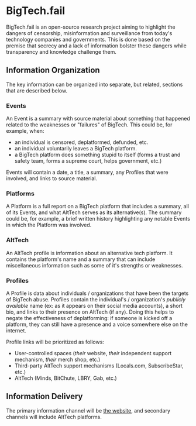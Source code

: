 # BigTech.fail

BigTech.fail is an open-source research project aiming to highlight the dangers
of censorship, misinformation and surveillance from today's technology
companies and governments. This is done based on the premise that secrecy and a
lack of information bolster these dangers while transparency and knowledge
challenge them.

## Information Organization

The key information can be organized into separate, but related, sections that
are described below.

### Events

An Event is a summary with source material about something that happened
related to the weaknesses or "failures" of BigTech. This could be, for example,
when:

- an individual is censored, deplatformed, defunded, etc.
- an individual voluntarily leaves a BigTech platform.
- a BigTech platform does something stupid to itself (forms a trust and safety team, forms a supreme court, helps government, etc.)

Events will contain a date, a title, a summary, any Profiles that were
involved, and links to source material.

### Platforms

A Platform is a full report on a BigTech platform that includes a summary, all
of its Events, and what AltTech serves as its alternative(s). The summary could
be, for example, a brief written history highlighting any notable Events in
which the Platform was involved.

### AltTech

An AltTech profile is information about an alternative tech platform. It
contains the platform's name and a summary that can include miscellaneous
information such as some of it's strengths or weaknesses.

### Profiles

A Profile is data about individuals / organizations that have been the targets
of BigTech abuse. Profiles contain the individual's / organization's _publicly
available_ name (ex: as it appears on their social media accounts), a short
bio, and links to their presence on AltTech (if any). Doing this helps to
negate the effectiveness of deplatforming: if someone is kicked off a platform,
they can still have a presence and a voice somewhere else on the internet.

Profile links will be prioritized as follows:

- User-controlled spaces (_their_ website, _their_ independent support mechanism, _their_ merch shop, etc.)
- Third-party AltTech support mechanisms (Locals.com, SubscribeStar, etc.)
- AltTech (Minds, BitChute, LBRY, Gab, etc.)

## Information Delivery

The primary information channel will be [the website](../website/), and
secondary channels will include AltTech platforms.
